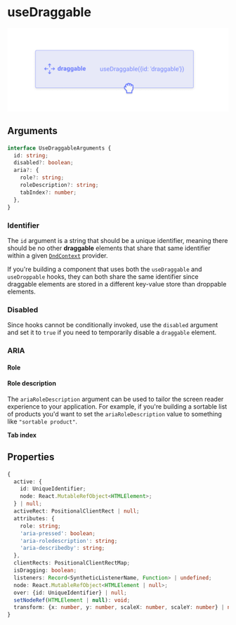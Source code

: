 # useDraggable

![](../../.gitbook/assets/draggable.png)

## Arguments

```typescript
interface UseDraggableArguments {
  id: string;
  disabled?: boolean;
  aria?: {
    role?: string;
    roleDescription?: string;
    tabIndex?: number;
  },
}
```

### Identifier

The `id` argument is a string that should be a unique identifier, meaning there should be no other **draggable** elements that share that same identifier within a given [`DndContext`](../context-provider/) provider.

If you're building a component that uses both the `useDraggable` and `useDroppable` hooks, they can both share the same identifier since draggable elements are stored in a different key-value store than droppable elements.

### Disabled

Since hooks cannot be conditionally invoked, use the `disabled` argument and set it to `true` if you need to temporarily disable a `draggable` element.

### ARIA

#### Role

#### Role description

The `ariaRoleDescription` argument can be used to tailor the screen reader experience to your application. For example, if you're building a sortable list of products you'd want to set the `ariaRoleDescription` value to something like `"sortable product"`.

**Tab index**

## Properties

```typescript
{
  active: {
    id: UniqueIdentifier;
    node: React.MutableRefObject<HTMLElement>;
  } | null;
  activeRect: PositionalClientRect | null;
  attributes: {
    role: string;
    'aria-pressed': boolean;
    'aria-roledescription': string;
    'aria-describedby': string;
  },
  clientRects: PositionalClientRectMap;
  isDragging: boolean;
  listeners: Record<SyntheticListenerName, Function> | undefined;
  node: React.MutableRefObject<HTMLElement | null>;
  over: {id: UniqueIdentifier} | null;
  setNodeRef(HTMLElement | null): void;
  transform: {x: number, y: number, scaleX: number, scaleY: number} | null;
}
```

